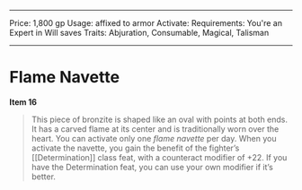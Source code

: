 
---
Price: 1,800 gp
Usage: affixed to armor
Activate: 
Requirements: You're an Expert in Will saves
Traits: Abjuration, Consumable, Magical, Talisman

---

# Flame Navette

**Item 16**

> This piece of bronzite is shaped like an oval with points at both ends. It has a carved flame at its center and is traditionally worn over the heart. You can activate only one *flame navette* per day. When you activate the navette, you gain the benefit of the fighter’s [[Determination]] class feat, with a counteract modifier of +22. If you have the Determination feat, you can use your own modifier if it’s better.

